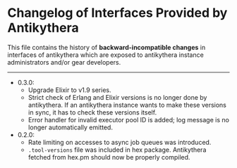 # Changelog of Interfaces Provided by Antikythera

This file contains the history of **backward-incompatible changes** in interfaces of antikythera
which are exposed to antikythera instance administrators and/or gear developers.

---

- 0.3.0:
    - Upgrade Elixir to v1.9 series.
    - Strict check of Erlang and Elixir versions is no longer done by antikythera. If an antikythera instance wants to make these versions in sync, it has to check these versions itself.
    - Error handler for invalid executor pool ID is added; log message is no longer automatically emitted.
- 0.2.0:
    - Rate limiting on accesses to async job queues was introduced.
    - `.tool-versions` file was included in hex package. Antikythera fetched from hex.pm should now be properly compiled.
